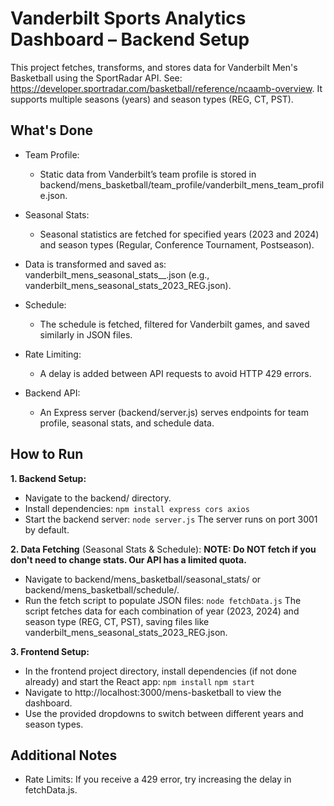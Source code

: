 # Vanderbilt Sports Analytics Dashboard – Backend Setup
This project fetches, transforms, and stores data for Vanderbilt Men's Basketball using the SportRadar API. See: https://developer.sportradar.com/basketball/reference/ncaamb-overview. It supports multiple seasons (years) and season types (REG, CT, PST).

## What's Done
- Team Profile:
    - Static data from Vanderbilt’s team profile is stored in backend/mens_basketball/team_profile/vanderbilt_mens_team_profile.json.

- Seasonal Stats:
    - Seasonal statistics are fetched for specified years (2023 and 2024) and season types (Regular, Conference Tournament, Postseason).
- Data is transformed and saved as:
    vanderbilt_mens_seasonal_stats_<year>_<seasonType>.json
    (e.g., vanderbilt_mens_seasonal_stats_2023_REG.json).

- Schedule:
    - The schedule is fetched, filtered for Vanderbilt games, and saved similarly in JSON files.

- Rate Limiting:
    - A delay is added between API requests to avoid HTTP 429 errors.

- Backend API:
    - An Express server (backend/server.js) serves endpoints for team profile, seasonal stats, and schedule data.


## How to Run
**1. Backend Setup:**
- Navigate to the backend/ directory.
- Install dependencies: `npm install express cors axios`
- Start the backend server: `node server.js` The server runs on port 3001 by default.

**2. Data Fetching** (Seasonal Stats & Schedule):
**NOTE: Do NOT fetch if you don't need to change stats. Our API has a limited quota.**
- Navigate to backend/mens_basketball/seasonal_stats/ or backend/mens_basketball/schedule/.
- Run the fetch script to populate JSON files: `node fetchData.js` The script fetches data for each combination of year (2023, 2024) and season type (REG, CT, PST), saving files like vanderbilt_mens_seasonal_stats_2023_REG.json.

**3. Frontend Setup:**
- In the frontend project directory, install dependencies (if not done already) and start the React app:
`npm install`
`npm start`
- Navigate to http://localhost:3000/mens-basketball to view the dashboard.
- Use the provided dropdowns to switch between different years and season types.

## Additional Notes
- Rate Limits: If you receive a 429 error, try increasing the delay in fetchData.js.